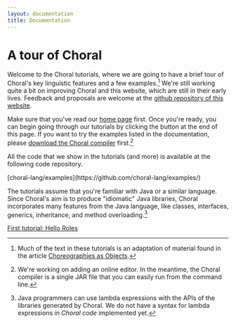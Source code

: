 ```yaml
---
layout: documentation
title: Documentation
---
```


# A tour of Choral

Welcome to the Choral tutorials, where we are going to have a brief tour of Choral's key linguistic features and a few examples.[^article]
We're still working quite a bit on improving Choral and this website, which are still in their early lives. Feedback and proposals are welcome at the [github repository of this website](https://github.com/choral-lang/website).

Make sure that you've read our [home page](/index.html) first.
Once you're ready, you can begin going through our tutorials by clicking the button at the end of this page.
If you want to try the examples listed in the documentation, please <span class="bg-warning">[download the Choral compiler](/install)</span> first.[^try-online]

All the code that we show in the tutorials (and more) is available at the following code repository.

<p class="text-center text-monospace">
<i class="fab fa-github"></i> [choral-lang/examples](https://github.com/choral-lang/examples/)
</p>

The tutorials assume that you're familiar with Java or a similar language.
Since Choral's aim is to produce "idiomatic" Java libraries, Choral incorporates many features from the Java language, like classes, interfaces, generics, inheritance, and method overloading.[^lambda]

<div markdown=0 class="text-center">
<a href="/documentation/basics/hello_roles">
<div class="btn btn-outline-info btn-lg">
First tutorial: Hello Roles
</div></a>
</div>

[^article]: Much of the text in these tutorials is an adaptation of material found in the article [Choreographies as Objects](https://arxiv.org/abs/2005.09520).

[^try-online]: We're working on adding an online editor. In the meantime, the Choral compiler is a single JAR file that you can easily run from the command line.

[^lambda]: Java programmers can use lambda expressions with the APIs of the libraries generated by Choral. We do not have a syntax for lambda expressions _in Choral code_ implemented yet.